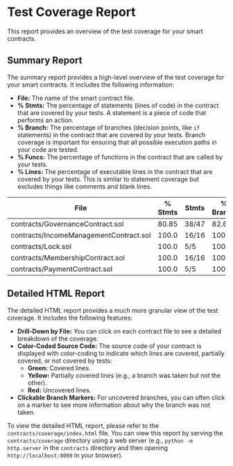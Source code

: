 # Test Coverage Report

This report provides an overview of the test coverage for your smart contracts.

## Summary Report

The summary report provides a high-level overview of the test coverage for your smart contracts. It includes the following information:

*   **File:** The name of the smart contract file.
*   **% Stmts:** The percentage of statements (lines of code) in the contract that are covered by your tests. A statement is a piece of code that performs an action.
*   **% Branch:** The percentage of branches (decision points, like `if` statements) in the contract that are covered by your tests. Branch coverage is important for ensuring that all possible execution paths in your code are tested.
*   **% Funcs:** The percentage of functions in the contract that are called by your tests.
*   **% Lines:** The percentage of executable lines in the contract that are covered by your tests. This is similar to statement coverage but excludes things like comments and blank lines.

| File | % Stmts | Stmts | % Branch | Branch | % Funcs | Funcs | % Lines | Lines |
|---|---|---|---|---|---|---|---|---|
| contracts/GovernanceContract.sol | 80.85 | 38/47 | 82.61 | 19/23 | 66.67 | 8/12 | 85.29 | 58/68 |
| contracts/IncomeManagementContract.sol | 100.0 | 16/16 | 100.0 | 11/11 | 100.0 | 4/4 | 100.0 | 20/20 |
| contracts/Lock.sol | 100.0 | 5/5 | 100.0 | 3/3 | 100.0 | 2/2 | 100.0 | 7/7 |
| contracts/MembershipContract.sol | 100.0 | 16/16 | 100.0 | 10/10 | 100.0 | 7/7 | 100.0 | 25/25 |
| contracts/PaymentContract.sol | 100.0 | 5/5 | 100.0 | 2/2 | 100.0 | 4/4 | 100.0 | 6/6 |

## Detailed HTML Report

The detailed HTML report provides a much more granular view of the test coverage. It includes the following features:

*   **Drill-Down by File:** You can click on each contract file to see a detailed breakdown of the coverage.
*   **Color-Coded Source Code:** The source code of your contract is displayed with color-coding to indicate which lines are covered, partially covered, or not covered by tests:
    *   **Green:** Covered lines.
    *   **Yellow:** Partially covered lines (e.g., a branch was taken but not the other).
    *   **Red:** Uncovered lines.
*   **Clickable Branch Markers:** For uncovered branches, you can often click on a marker to see more information about why the branch was not taken.

To view the detailed HTML report, please refer to the `contracts/coverage/index.html` file. You can view this report by serving the `contracts/coverage` directory using a web server (e.g., `python -m http.server` in the `contracts` directory and then opening `http://localhost:8000` in your browser).
